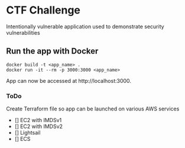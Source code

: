 # CTF Challenge

Intentionally vulnerable application used to demonstrate security vulnerabilities

## Run the app with Docker
```
docker build -t <app_name> .
docker run -it --rm -p 3000:3000 <app_name>
```

App can now be accessed at http://localhost:3000.

### ToDo

Create Terraform file so app can be launched on various AWS services

- [] EC2 with IMDSv1
- [] EC2 with IMDSv2
- [] Lightsail
- [] ECS

